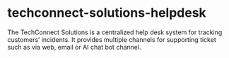 # techconnect-solutions-helpdesk
The TechConnect Solutions is a centralized help desk system for tracking customers’ incidents. It provides multiple channels for supporting ticket such as via web, email or AI chat bot channel. 
